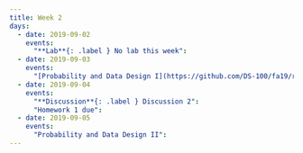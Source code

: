 ```yaml
---
title: Week 2
days:
  - date: 2019-09-02
    events:
      "**Lab**{: .label } No lab this week":
  - date: 2019-09-03
    events:
      "[Probability and Data Design I](https://github.com/DS-100/fa19/raw/master/lecture/lec02/02-data-generation.pptx) ([pdf](https://drive.google.com/open?id=1E4YOODtOjb5tUtatnBmNkKrz3FaVTuy5))":
  - date: 2019-09-04
    events:
      "**Discussion**{: .label } Discussion 2":
      "Homework 1 due":
  - date: 2019-09-05
    events:
      "Probability and Data Design II":
---
```

